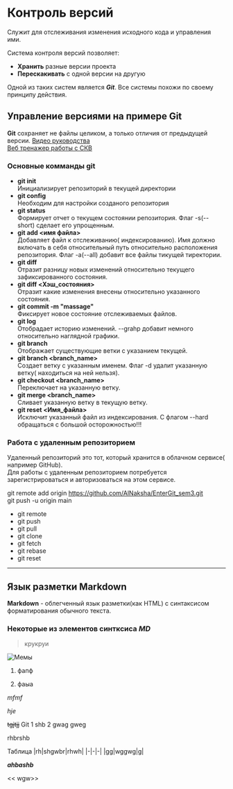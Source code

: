 # Контроль версий
Служит для отслеживания изменения исходного кода и управления ими.

Система контроля версий позволяет:
* **Хранить** разные версии проекта
* **Перескакивать** с одной версии на другую

Одной из таких систем является ***Git***.
Все системы похожи по своему принципу действия.

## Управление версиями на примере **Git** 
**Git** сохраняет не файлы целиком, а только отличия от предыдущей версии.
[Видео руководства](https://vimeo.com/showcase/5616060)  
[Веб тренажер работы с СКВ](https://learngitbranching.js.org/?locale=ru_RU)
### Основные комманды git
* **git init**  
    Инициализирует репозиторий в текущей директории
* **git config**  
    Необходим для настройки созданого репозитория
* **git status**  
    Формирует отчет о текущем состоянии репозитория.
    Флаг -s(--short) сделает его упрощенным.
* **git add <имя файла>**  
    Добавляет файл к отслеживанию( индексированию). Имя должно включать в себя относительный путь относительно расположения репозитория. Флаг -a(--all) добавит все файлы тикущей тиректории.
* **git diff**  
    Отразит разницу новых изменений относительно текущего зафиксированного состояния. 
* **git diff <Хэш_состояния>**  
    Отразит какие изменения внесены относительно указанного состояния.
* **git commit -m "massage"**  
    Фиксирует новое состояние отслеживаемых файлов.
* **git log**  
    Отобрадает историю изменений. --grahp добавит немного относительно наглядной графики.
* **git branch**  
    Отображает существующие ветки с указанием текущей.
* **git branch <branch_name>**  
    Создает ветку с указанным именем. Флаг -d удалит указанную ветку( находиться на ней нельзя).
* **git checkout <branch_name>**  
    Переключает на указанную ветку.
* **git merge <branch_name>**  
    Сливает указанную ветку в текущую ветку.
* **git reset <Имя_файла>**  
    Исключит указанный файл из индексирования.
    С флагом --hard обращаться с большой осторожностью!!!


### Работа с удаленным репозиторием
Удаленный репозиторий это тот, который хранится в облачном сервисе( например GitHub).  
Для работы с удаленным репозиторием потребуется зарегистрироваться и авторизоваться на этом сервисе.

git remote add origin https://github.com/AlNaksha/EnterGit_sem3.git  
git push -u origin main

* git remote
* git push
* git pull
* git clone
* git fetch
* git rebase
* git reset


---
## Язык разметки **Markdown**
**Markdown** - облегченный язык разметки(как HTML) с синтаксисом форматирования обычного текста.

### Некоторые из элементов синтксиса ***MD***

> крукруи

![Мемы](c07tTP7gkAo.jpg)
1. фапф

2. фаыа

_mfmf_

*hje*

~~tgjtjj~~
Git
    1 shb
    2 gwag
gweg

rhbrshb

Таблица
|rh|shgwbr|rhwh|
|-|-|-|
|gg|wggwg|g|



***ahbashb***

<< wgw>>